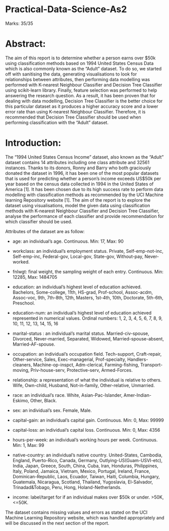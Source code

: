 # Practical-Data-Science-As2

Marks: 35/35

# Abstract:

The aim of this report is to determine whether a person earns over $50k using classification
methods based on 1994 United States Census Data which is also commonly known as the
“Adult” dataset. To do so, we started off with sanitising the data, generating visualisations to
look for relationships between attributes, then performing data modelling was performed with
K-nearest Neighbour Classifier and Decision Tree Classifier using ​scikit-learn library. Finally,
feature selection was performed to help answering the research question. As a result, it has
been proven that for dealing with data modelling, Decision Tree Classifier is the better
choice for this particular dataset as it produces a higher accuracy score and a lower error
rate than using K-nearest Neighbour Classifier. Therefore, it is recommended that Decision
Tree Classifier should be used when performing classification with the “Adult” dataset.

# Introduction:

The “1994 United States Census Income” dataset, also known as the “Adult” dataset contains 14
attributes including one class attribute and 32561 instances. Thanks to its donors, Ronny and Barry
who both graciously donated the dataset in 1996, it has been one of the most popular datasets that is
used for predicting whether a person’s income exceeds US$50k per year based on the census data
collected in 1994 in the United States of America ​[1]​. It has been chosen due to its high success rate
to perform data modelling with classification methods as recommended by the UCI Machine learning
Repository website ​[1]​. The aim of the report is to explore the dataset using visualisations, model the
given data using classification methods with K-nearest Neighbour Classifier and Decision Tree
Classifier, analyse the performance of each classifier and provide recommendation for which classifier
should be used.

Attributes of the dataset are as follow​:

- age​: an individual’s age. Continuous. Min: 17, Max: 90

- workclass​: an individual’s employment status. Private, Self-emp-not-inc, Self-emp-inc, Federal-gov, Local-gov, State-gov, Without-pay,
Never-worked.

- fnlwgt​: final weight, the sampling weight of each entry. Continuous. Min: 12285​, Max: 1484705

- education​: an individual’s highest level of education achieved. Bachelors, Some-college, 11th, HS-grad, Prof-school, Assoc-acdm, Assoc-voc, 9th, 7th-8th, 12th, Masters, 1st-4th, 10th, Doctorate, 5th-6th, Preschool.

- education-num: an individual’s highest level of education achieved represented in numerical values. Ordinal numbers: 1, 2, 3, 4, 5, 6, 7, 8, 9, 10, 11, 12, 13, 14, 15, 16

- marital-status​ : an individual’s marital status. Married-civ-spouse, Divorced, Never-married, Separated, Widowed, Married-spouse-absent, Married-AF-spouse.

- occupation​: an individual’s occupation field. Tech-support, Craft-repair, Other-service, Sales, Exec-managerial, Prof-specialty,
Handlers-cleaners, Machine-op-inspct, Adm-clerical, Farming-fishing, Transport-moving, Priv-house-serv, Protective-serv, Armed-Forces.

- relationship​: a representation of what the individual is relative to others. Wife, Own-child, Husband, Not-in-family, Other-relative, Unmarried.

- race​: an individual’s race. White, Asian-Pac-Islander, Amer-Indian-Eskimo, Other, Black.

- sex​: an individual’s sex. Female, Male.

- capital-gain​: an individual’s capital gain. Continuous. Min: 0, Max: 99999

- capital-loss​: an individual’s capital loss. Continuous. Min: 0, Max: ​4356

- hours-per-week​: an individual’s working hours per week. Continuous. Min: 1, Max: 99

- native-country​: an individual’s native country. United-States, Cambodia, England, Puerto-Rico, Canada, Germany,
Outlying-US(Guam-USVI-etc), India, Japan, Greece, South, China, Cuba, Iran, Honduras,
Philippines, Italy, Poland, Jamaica, Vietnam, Mexico, Portugal, Ireland, France,
Dominican-Republic, Laos, Ecuador, Taiwan, Haiti, Columbia, Hungary, Guatemala,
Nicaragua, Scotland, Thailand, Yugoslavia, El-Salvador, Trinadad&Tobago, Peru, Hong,
Holand-Netherlands.

- income​: ​label/target​ for if an individual makes over $50k or under. >50K, <=50K.


The dataset contains missing values and errors as stated on the UCI Machine Learning Repository
website, which was handled appropriately and will be discussed in the next section of the report.

